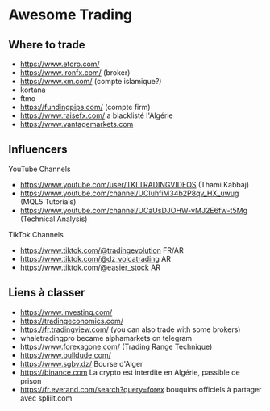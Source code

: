 # Awesome Trading

Where to trade
--

- https://www.etoro.com/
- https://www.ironfx.com/ (broker)
- https://www.xm.com/ (compte islamique?)
- kortana
- ftmo
- https://fundingpips.com/ (compte firm)
- https://www.raisefx.com/ a blacklisté l'Algérie
- https://www.vantagemarkets.com

Influencers
--

YouTube Channels

- https://www.youtube.com/user/TKLTRADINGVIDEOS (Thami Kabbaj)
- https://www.youtube.com/channel/UCIuhfiM34b2P8qv_HX_uwug (MQL5 Tutorials)
- https://www.youtube.com/channel/UCaUsDJOHW-vMJ2E6fw-t5Mg (Technical Analysis)

TikTok Channels

- https://www.tiktok.com/@tradingevolution FR/AR
- https://www.tiktok.com/@dz_volcatrading AR
- https://www.tiktok.com/@easier_stock AR

Liens à classer
--

- https://www.investing.com/
- https://tradingeconomics.com/
- https://fr.tradingview.com/ (you can also trade with some brokers)
- whaletradingpro became alphamarkets on telegram
- https://www.forexagone.com/ (Trading Range Technique)
- https://www.bulldude.com/
- https://www.sgbv.dz/ Bourse d'Alger
- https://binance.com La crypto est interdite en Algérie, passible de prison
- https://fr.everand.com/search?query=forex bouquins officiels à partager avec spliiit.com
